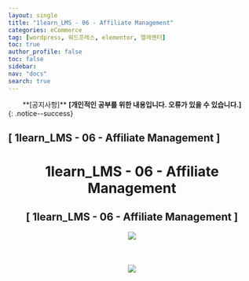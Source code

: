 ```yaml
---
layout: single
title: "1learn_LMS - 06 - Affiliate Management"
categories: eCommerce
tag: [wordpress, 워드프레스, elementor, 엘레멘터]
toc: true
author_profile: false
toc: false
sidebar:
nav: "docs"
search: true
---
```


<center>**[공지사항]** <strong> [개인적인 공부를 위한 내용입니다. 오류가 있을 수 있습니다.] </strong></center>
{: .notice--success}

<h2>[ 1learn_LMS - 06 - Affiliate Management ]</h2>

<div align="center"><p><h1>1learn_LMS - 06 - Affiliate Management</h1></p></div>

<div align="center"><h2>[ 1learn_LMS - 06 - Affiliate Management ]</h2>
<div align="center"><img src="http://drive.google.com/uc?export=view&id=10ptHulIMO08NyV8UY1aXixwzkIsy4yqO"><br><br><br></div><br>
<div align="center"><img src="http://drive.google.com/uc?export=view&id=10q9AxZuWVvmVhi_abX_cBtfivwXGWZ2T"><br><br><br></div><br>















